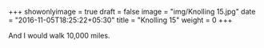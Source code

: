 +++
showonlyimage = true
draft = false
image = "img/Knolling 15.jpg"
date = "2016-11-05T18:25:22+05:30"
title = "Knolling 15"
weight = 0
+++

And I would walk 10,000 miles.

